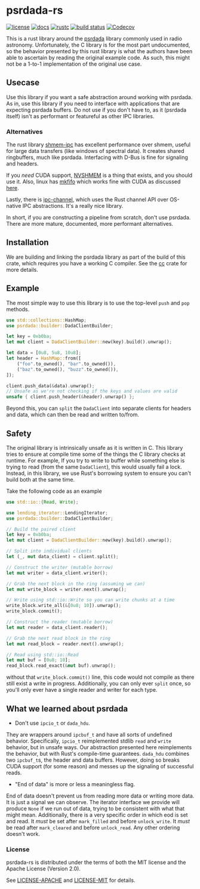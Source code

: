 # psrdada-rs

[![license](https://img.shields.io/badge/license-Apache--2.0_OR_MIT-blue?style=flat-square)](#license)
[![docs](https://img.shields.io/docsrs/psrdada?logo=rust&style=flat-square)](https://docs.rs/psrdada/latest/psrdada/index.html)
[![rustc](https://img.shields.io/badge/rustc-1.57+-blue?style=flat-square&logo=rust)](https://www.rust-lang.org)
[![build status](https://img.shields.io/github/workflow/status/kiranshila/psrdada-rs/CI/main?style=flat-square&logo=github)](https://github.com/kiranshila/psrdada-rs/actions)
[![Codecov](https://img.shields.io/codecov/c/github/kiranshila/psrdada-rs?style=flat-square)](https://app.codecov.io/gh/kiranshila/psrdada-rs)

This is a rust library around the [psrdada](http://psrdada.sourceforge.net/) library commonly used in radio astronomy.
Unfortunately, the C library is for the most part undocumented, so the behavior presented by this rust library is what
the authors have been able to ascertain by reading the original example code.
As such, this might not be a 1-to-1 implementation of the original use case.

## Usecase

Use this library if you want a safe abstraction around working with psrdada.
As in, use this library if you need to interface with applications that are expecting psrdada buffers.
Do not use if you don't have to, as it (psrdada itself) isn't as performant or featureful as other IPC libraries.

### Alternatives

The rust library [shmem-ipc](https://github.com/diwic/shmem-ipc) has excellent performance over shmem, useful for large
data transfers (like windows of spectral data). It creates shared ringbuffers, much like psrdada.
Interfacing with D-Bus is fine for signaling and headers.

If you _need_ CUDA support, [NVSHMEM](https://developer.nvidia.com/nvshmem)
is a thing that exists, and you should use it. Also, linux has [mkfifo](https://linux.die.net/man/3/mkfifo) which works fine with CUDA
as discussed [here](https://forums.developer.nvidia.com/t/gpu-inter-process-communications-ipc-question/35936/12).

Lastly, there is [ipc-channel](https://github.com/servo/ipc-channel), which uses the Rust channel API over OS-native IPC abstractions.
It's a really nice library.

In short, if you are constructing a pipeline from scratch, don't use psrdada.
There are more mature, documented, more performant alternatives.

## Installation

We are building and linking the psrdada library as part of the build of this crate, which requires you have a working C compiler.
See the [cc](https://docs.rs/cc/latest/cc/) crate for more details.

## Example

The most simple way to use this library is to use the top-level `push` and `pop` methods.

```rust
use std::collections::HashMap;
use psrdada::builder::DadaClientBuilder;

let key = 0xb0ba;
let mut client = DadaClientBuilder::new(key).build().unwrap();

let data = [0u8, 5u8, 10u8];
let header = HashMap::from([
    ("foo".to_owned(), "bar".to_owned()),
    ("baz".to_owned(), "buzz".to_owned()),
]);

client.push_data(&data).unwrap();
// Unsafe as we're not checking if the keys and values are valid
unsafe { client.push_header(&header).unwrap() };
```

Beyond this, you can `split` the `DadaClient` into separate clients for headers and data, which can then be read and written to/from.

## Safety

The original library is intrinsically unsafe as it is written in C. This library tries to ensure at compile time some of the things the
C library checks at runtime. For example, If you try to write to buffer while something else is trying to read (from the same `DadaClient`), this
would usually fail a lock. Instead, in this library, we use Rust's borrowing system to ensure you can't build both at the same time.

Take the following code as an example

```rust
use std::io::{Read, Write};

use lending_iterator::LendingIterator;
use psrdada::builder::DadaClientBuilder;

// Build the paired client
let key = 0xb0ba;
let mut client = DadaClientBuilder::new(key).build().unwrap();

// Split into individual clients
let (_, mut data_client) = client.split();

// Construct the writer (mutable borrow)
let mut writer = data_client.writer();

// Grab the next block in the ring (assuming we can)
let mut write_block = writer.next().unwrap();

// Write using std::io::Write so you can write chunks at a time
write_block.write_all(&[0u8; 10]).unwrap();
write_block.commit();

// Construct the reader (mutable borrow)
let mut reader = data_client.reader();

// Grab the next read block in the ring
let mut read_block = reader.next().unwrap();

// Read using std::io::Read
let mut buf = [0u8; 10];
read_block.read_exact(&mut buf).unwrap();
```

without that `write_block.commit()` line, this code would not compile as there still exist a write in progress.
Additionally, you can only ever `split` once, so you'll only ever have a single reader and writer for each type.

## What we learned about psrdada

- Don't use `ipcio_t` or `dada_hdu`.

They are wrappers around `ipcbuf_t` and have all sorts of undefined behavior.
Specifically, `ipcio_t` reimplemented stdlib `read` and `write` behavior, but in unsafe ways.
Our abstraction presented here reimplements the behavior, but with Rust's compile-time guarantees.
`dada_hdu` combines two `ipcbuf_t`s, the header and data buffers.
However, doing so breaks CUDA support (for some reason) and messes up the signaling of successful reads.

- "End of data" is more or less a meaningless flag.

End of data doesn't prevent us from reading more data or writing more data. It is just a signal we can observe.
The iterator interface we provide will produce `None` if we run out of data, trying to be consistent with what that
might mean. Additionally, there is a very specific order in which eod is set and read. It _must_ be set after `mark_filled`
and before `unlock_write`. It _must_ be read after `mark_cleared` and before `unlock_read`. Any other ordering doesn't work.

### License

psrdada-rs is distributed under the terms of both the MIT license and the Apache License (Version 2.0).

See [LICENSE-APACHE](LICENSE-APACHE) and [LICENSE-MIT](LICENSE-MIT) for details.
